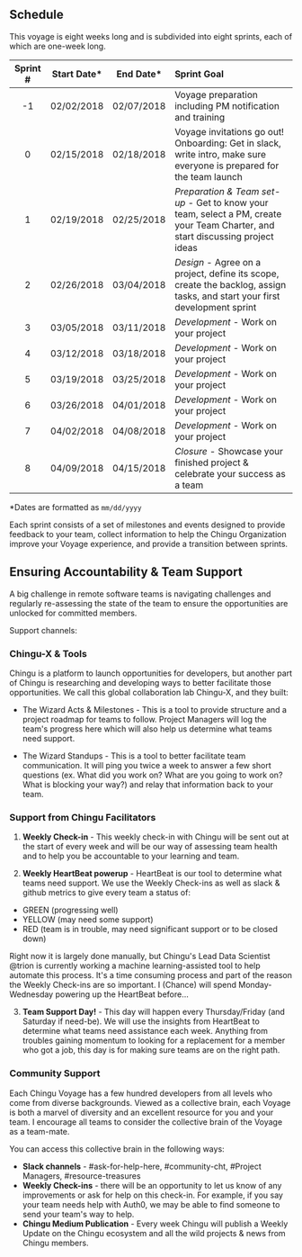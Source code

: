 ## Schedule

This voyage is eight weeks long and is subdivided into eight sprints, each of which are one-week long. 

| Sprint # | Start Date* |  End Date* | Sprint Goal                              |
|:--------:|:----------:|:----------:|:-----------------------------------------|
|    -1    | 02/02/2018 | 02/07/2018 | Voyage preparation including PM notification and training |
|    0     | 02/15/2018 | 02/18/2018 | Voyage invitations go out! Onboarding: Get in slack, write intro, make sure everyone is prepared for the team launch              |
|    1     | 02/19/2018 | 02/25/2018 | *_Preparation & Team set-up_* - Get to know your team, select a PM, create your Team Charter, and start discussing project ideas |
|    2     | 02/26/2018 | 03/04/2018 | *_Design_* - Agree on a project, define its scope, create the backlog, assign tasks, and start your first development sprint |
|    3     | 03/05/2018 | 03/11/2018 | *_Development_* - Work on your project       |
|    4     | 03/12/2018 | 03/18/2018 | *_Development_* - Work on your project       |
|    5     | 03/19/2018 | 03/25/2018 | *_Development_* - Work on your project       |
|    6     | 03/26/2018 | 04/01/2018 | *_Development_* - Work on your project       |
|    7     | 04/02/2018 | 04/08/2018 | *_Development_* - Work on your project       |
|    8     | 04/09/2018 | 04/15/2018 | *_Closure_* - Showcase your finished project & celebrate your success as a team |

*Dates are formatted as `mm/dd/yyyy`

Each sprint consists of a set of milestones and events designed to provide feedback to your team, collect information to help the Chingu Organization improve your Voyage experience, and provide a transition between sprints.

## Ensuring Accountability & Team Support 

A big challenge in remote software teams is navigating challenges and regularly re-assessing the state of the team to ensure the opportunities are unlocked for committed members. 

Support channels: 

### Chingu-X & Tools 

Chingu is a platform to launch opportunities for developers, but another part of Chingu is researching and developing ways to better facilitate those opportunities. We call this global collaboration lab Chingu-X, and they built: 

* The Wizard Acts & Milestones - This is a tool to provide structure and a project roadmap for teams to follow. Project Managers will log the team's progress here which will also help us determine what teams need support. 

* The Wizard Standups - This is a tool to better facilitate team communication. It will ping you twice a week to answer a few short questions (ex. What did you work on? What are you going to work on? What is blocking your way?) and relay that information back to your team. 

### Support from Chingu Facilitators

1. **Weekly Check-in** - This weekly check-in with Chingu will be sent out at the start of every week and will be our way of assessing team health and to help you be accountable to your learning and team. 

2. **Weekly HeartBeat powerup** - HeartBeat is our tool to determine what teams need support. We use the Weekly Check-ins as well as slack & github metrics to give every team a status of: 

* GREEN (progressing well) 
* YELLOW (may need some support)
* RED (team is in trouble, may need significant support or to be closed down)

Right now it is largely done manually, but Chingu's Lead Data Scientist @trion is currently working a machine learning-assisted tool to help automate this process. It's a time consuming process and part of the reason the Weekly Check-ins are so important. I (Chance) will spend Monday-Wednesday powering up the HeartBeat before... 

3. **Team Support Day!** - This day will happen every Thursday/Friday (and Saturday if need-be). We will use the insights from HeartBeat to determine what teams need assistance each week. Anything from troubles gaining momentum to looking for a replacement for a member who got a job, this day is for making sure teams are on the right path. 

### Community Support

Each Chingu Voyage has a few hundred developers from all levels who come from diverse backgrounds. Viewed as a collective brain, each Voyage is both a marvel of diversity and an excellent resource for you and your team. I encourage all teams to consider the collective brain of the Voyage as a team-mate. 

You can access this collective brain in the following ways: 

* **Slack channels** - #ask-for-help-here, #community-cht, #Project Managers, #resource-treasures
* **Weekly Check-ins** - there will be an opportunity to let us know of any improvements or ask for help on this check-in. For example, if you say your team needs help with Auth0, we may be able to find someone to send your team's way to help. 
* **Chingu Medium Publication** - Every week Chingu will publish a Weekly Update on the Chingu ecosystem and all the wild projects & news from Chingu members. 